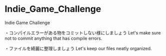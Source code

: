 # Indie_Game_Challenge
Indie Game Challenge

・コンパイルエラーがある物をコミットしない様にしましょう
Let's make sure not to commit anything that has compile errors.

・ファイルを綺麗に整理しましょう
Let's keep our files neatly organized.
